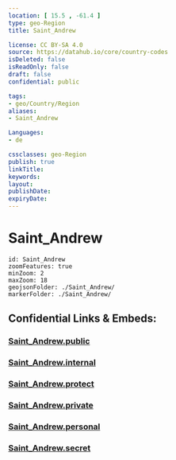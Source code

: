 ```yaml
---
location: [ 15.5 , -61.4 ] 
type: geo-Region
title: Saint_Andrew

license: CC BY-SA 4.0
source: https://datahub.io/core/country-codes
isDeleted: false
isReadOnly: false
draft: false
confidential: public

tags:
- geo/Country/Region
aliases:
- Saint_Andrew

Languages:
- de

cssclasses: geo-Region
publish: true
linkTitle: 
keywords: 
layout: 
publishDate: 
expiryDate: 
---
```


# Saint_Andrew

```leaflet
id: Saint_Andrew
zoomFeatures: true 
minZoom: 2 
maxZoom: 18
geojsonFolder: ./Saint_Andrew/
markerFolder: ./Saint_Andrew/
```


## Confidential Links & Embeds: 

### [Saint_Andrew.public](/_public/\Earth\Continent\America~Caribbean\Dominica\parishes~DominicaSaint_Andrew.public.md) 

### [Saint_Andrew.internal](/_internal/\Earth\Continent\America~Caribbean\Dominica\parishes~DominicaSaint_Andrew.internal.md) 

### [Saint_Andrew.protect](/_protect/\Earth\Continent\America~Caribbean\Dominica\parishes~DominicaSaint_Andrew.protect.md) 

### [Saint_Andrew.private](/_private/\Earth\Continent\America~Caribbean\Dominica\parishes~DominicaSaint_Andrew.private.md) 

### [Saint_Andrew.personal](/_personal/\Earth\Continent\America~Caribbean\Dominica\parishes~DominicaSaint_Andrew.personal.md) 

### [Saint_Andrew.secret](/_secret/\Earth\Continent\America~Caribbean\Dominica\parishes~DominicaSaint_Andrew.secret.md)


